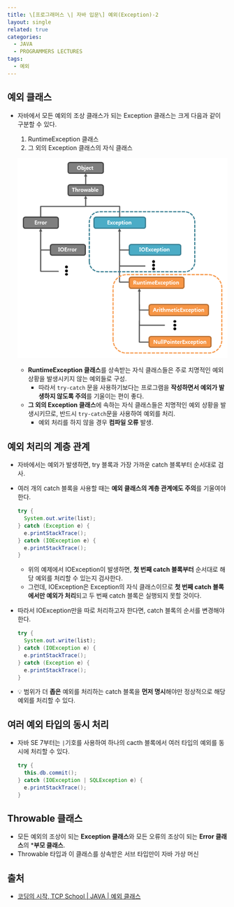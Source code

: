 ```yaml
---
title: \[프로그래머스 \| 자바 입문\] 예외(Exception)-2
layout: single
related: true
categories:
  - JAVA
  - PROGRAMMERS LECTURES
tags:
  - 예외
---
```


## 예외 클래스
- 자바에서 모든 예외의 조상 클래스가 되는 Exception 클래스는 크게 다음과 같이 구분할 수 있다.

  1. RuntimeException 클래스
  2. 그 외의 Exception 클래스의 자식 클래스
  
  ![자바 예외 클래스 계층도](/assets/images/java/exception_class_hierarchy.png)
  
  - **RuntimeException 클래스**를 상속받는 자식 클래스들은 주로 치명적인 예외 상황을 발생시키지 않는 예외들로 구성.
    - 따라서 `try-catch` 문을 사용하기보다는 프로그램을 **작성하면서 예외가 발생하지 않도록 주의**를 기울이는 편이 좋다.
  - **그 외의 Exception 클래스**에 속하는 자식 클래스들은 치명적인 예외 상황을 발생시키므로, 반드시 `try-catch`문을 사용하여 예외를 처리.
    - 예외 처리를 하지 않을 경우 **컴파일 오류** 발생.
  
## 예외 처리의 계층 관계
- 자바에서는 예외가 발생하면, try 블록과 가장 가까운 catch 블록부터 순서대로 검사.
- 여러 개의 catch 블록을 사용할 때는 **예외 클래스의 계층 관계에도 주의**를 기울여야 한다.

  ```java
  try {
    System.out.write(list);
  } catch (Exception e) {
    e.printStackTrace();
  } catch (IOException e) {
    e.printStackTrace();
  }
  ```
  - 위의 예제에서 IOException이 발생하면, **첫 번째 catch 블록부터** 순서대로 해당 예외를 처리할 수 있는지 검사한다.
  - 그런데, IOException은 Exception의 자식 클래스이므로 **첫 번째 catch 블록에서만 예외가 처리**되고 두 번째 catch 블록은 실행되지 못할 것이다.
  
- 따라서 IOException만을 따로 처리하고자 한다면, catch 블록의 순서를 변경해야 한다.

  ```java
  try {
    System.out.write(list);
  } catch (IOException e) {
    e.printStackTrace();
  } catch (Exception e) {
    e.printStackTrace();
  }
  ```
  
- 💡 범위가 더 **좁은** 예외를 처리하는 catch 블록을 **먼저 명시**해야만 정상적으로 해당 예외를 처리할 수 있다.

## 여러 예외 타입의 동시 처리
- 자바 SE 7부터는 `|`기호를 사용하여 하나의 cacth 블록에서 여러 타입의 예외를 동시에 처리할 수 있다.

  ```java
  try {
    this.db.commit();
  } catch (IOException | SQLException e) {
    e.printStackTrace();
  }
  ```

## Throwable 클래스
- 모든 예외의 조상이 되는 **Exception 클래스**와 모든 오류의 조상이 되는 **Error 클래스**의 ***부모 클래스**.
- Throwable 타입과 이 클래스를 상속받은 서브 타입만이 자바 가상 머신 


   
## 출처
- [코딩의 시작, TCP School \| JAVA \| 예외 클래스](https://www.tcpschool.com/java/java_exception_class)
